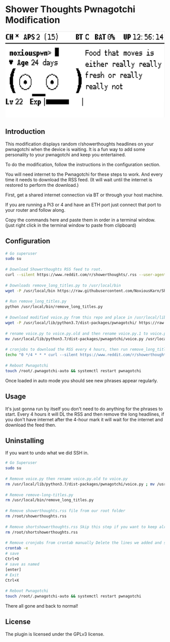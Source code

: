 # Shower Thoughts Pwnagotchi Modification

<img src="doc/attachments/showerthoughts.gif" width="631" height="272"/>

## Introduction

This modification displays random r/showerthoughts headlines on your pwnagotchi when the device is waiting. It is a fun way to add some personality to your pwnagotchi and keep you entertained.

To do the modification, follow the instructions in the configuration section. 

You will need internet to the Pwnagotchi for these steps to work. And every time it needs to download the RSS feed. (It will wait until the internet is restored to perform the download.)

First, get a shared internet connection via BT or through your host machine. 

If you are running a Pi3 or 4 and have an ETH port just connect that port to your router and follow along. 

Copy the commands here and paste them in order in a terminal window. (just right click in the terminal window to paste from clipboard)

## Configuration

```bash
# Go superuser
sudo su

# Download Showerthoughts RSS feed to root. 
curl --silent https://www.reddit.com/r/showerthoughts/.rss --user-agent 'Mozilla' --output /root/showerthoughts.rss

# Downloads remove_long_titles.py to /usr/local/bin
wget -P /usr/local/bin https://raw.githubusercontent.com/NoxiousKarn/Showerthoughts/main/remove_long_titles.py

# Run remove_long_titles.py
python /usr/local/bin/remove_long_titles.py

# Download modified voice.py from this repo and place in /usr/local/lib/python3.7/dist-packages/pwnagotchi/ it should save as voice.py.1
wget -P /usr/local/lib/python3.7/dist-packages/pwnagotchi/ https://raw.githubusercontent.com/NoxiousKarn/Showerthoughts/main/voice.py

# rename voice.py to voice.py.old and then rename voice.py.1 to voice.py.
mv /usr/local/lib/python3.7/dist-packages/pwnagotchi/voice.py /usr/local/lib/python3.7/dist-packages/pwnagotchi/voice.py.old ; mv /usr/local/lib/python3.7/dist-packages/pwnagotchi/voice.py.1 /usr/local/lib/python3.7/dist-packages/pwnagotchi/voice.py

# cronjobs to download the RSS every 4 hours, then run remove_long_titles.py to remove long Headlines in the feed file every 4 hours
(echo "0 */4 * * * curl --silent https://www.reddit.com/r/showerthoughts/.rss --user-agent 'Mozilla' --output showerthoughts.rss" ; echo "0 */4 * * * /usr/bin/python3 /usr/local/bin/remove_long_titles.py >/dev/null 2>&1") | crontab -

# Reboot Pwnagotchi
touch /root/.pwnagotchi-auto && systemctl restart pwnagotchi


```

Once loaded in auto mode you should see new phrases appear regularly.

## Usage
It's just gonna run by itself you don't need to do anything for the phrases to start. Every 4 hours it will DL the RSS and then remove the long headlines, if you don't have internet after the 4-hour mark it will wait for the internet and download the feed then. 


## Uninstalling
If you want to undo what we did SSH in.
```bash
# Go Superuser
sudo su

# Remove voice.py then rename voice.py.old to voice.py
rm /usr/local/lib/python3.7/dist-packages/pwnagotchi/voice.py ; mv /usr/local/lib/python3.7/dist-packages/pwnagotchi/voice.py.old /usr/local/lib/python3.7/dist-packages/pwnagotchi/voice.py

# Remove remove-long-titles.py
rm /usr/local/bin/remove_long_titles.py

# Remove showerthoughts.rss file from our root folder
rm /root/showerthoughts.rss

# Remove shortshowerthoughts.rss Skip this step if you want to keep already collected headlines for reinstall
rm /root/shortshowerthoughts.rss

# Remove cronjobs from crontab manually Delete the lines we added and save
crontab -e
# save
Ctrl+O
# save as named
[enter]
# Exit
Ctrl+X

# Reboot Pwnagotchi
touch /root/.pwnagotchi-auto && systemctl restart pwnagotchi

```
   There all gone and back to normal!

## License
The plugin is licensed under the GPLv3 license.
